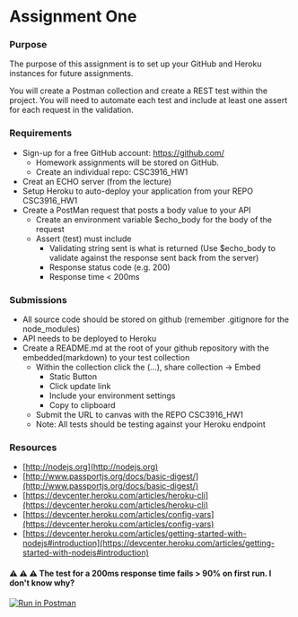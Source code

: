 # Assignment One

### Purpose
The purpose of this assignment is to set up your GitHub and Heroku
instances for future assignments.

You will create a Postman collection and create a REST test within the
project. You will need to automate each test and include at least one
assert for each request in the validation.

### Requirements
* Sign-up for a free GitHub account: https://github.com/
    * Homework assignments will be stored on GitHub.
    * Create an individual repo: CSC3916_HW1
* Creat an ECHO server (from the lecture) 
* Setup Heroku to auto-deploy your application from your REPO CSC3916_HW1
* Create a PostMan request that posts a body value to your API
    * Create an environment variable \$echo_body for the body of the request
    * Assert (test) must include
        * Validating string sent is what is returned 
          (Use \$echo_body to validate against
          the response sent back from the server)
        * Response status code (e.g. 200)
        * Response time < 200ms
### Submissions
* All source code should be stored on github (remember .gitignore for the node_modules)
* API needs to be deployed to Heroku
* Create a README.md at the root of your github repository with the embedded(markdown) to your test collection
    * Within the collection click the (...), share collection &#8594; Embed
        * Static Button
        * Click update link
        * Include your environment settings
        * Copy to clipboard
    * Submit the URL to canvas with the REPO CSC3916_HW1
    * Note: All tests should be testing against your Heroku endpoint
### Resources
* [http://nodejs.org](http://nodejs.org)
* [http://www.passportjs.org/docs/basic-digest/](http://www.passportjs.org/docs/basic-digest/)
* [https://devcenter.heroku.com/articles/heroku-cli](https://devcenter.heroku.com/articles/heroku-cli)
* [https://devcenter.heroku.com/articles/config-vars](https://devcenter.heroku.com/articles/config-vars)
* [https://devcenter.heroku.com/articles/getting-started-with-nodejs#introduction](https://devcenter.heroku.com/articles/getting-started-with-nodejs#introduction)



#### :warning: :warning: :warning: The test for a 200ms response time fails > 90% on first run. I don't know why?
[![Run in Postman](https://run.pstmn.io/button.svg)](https://app.getpostman.com/run-collection/29c51b3c512e7b2c9275#?env%5BCSCI-3916-hw-01%5D=W10=)    